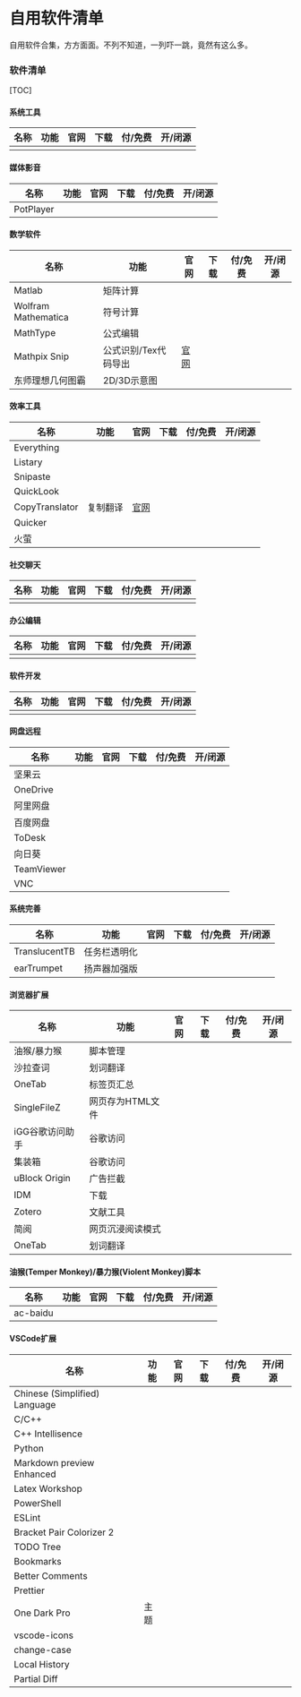 # 自用软件清单


自用软件合集，方方面面。不列不知道，一列吓一跳，竟然有这么多。

<!--more-->

### 软件清单

[TOC]

#### 系统工具
|名称|功能|官网|下载|付/免费|开/闭源|
| - | - | - | - | - | - |
|||||
#### 媒体影音
|名称|功能|官网|下载|付/免费|开/闭源|
| - | - | - | - | - | - |
|PotPlayer||||

#### 数学软件
|名称|功能|官网|下载|付/免费|开/闭源|
| - | - | - | - | - | - |
|Matlab|矩阵计算|||
|Wolfram Mathematica|符号计算|||
|MathType|公式编辑|||
|Mathpix Snip|公式识别/Tex代码导出|[官网](https://mathpix.com/)||
|东师理想几何图霸|2D/3D示意图|||

#### 效率工具
|名称|功能|官网|下载|付/免费|开/闭源|
| - | - | - | - | - | - |
|Everything||||
|Listary||||
|Snipaste||||
|QuickLook||||
|CopyTranslator|复制翻译|[官网](https://copytranslator.github.io/)||
|Quicker||||
|火萤||||

#### 社交聊天
|名称|功能|官网|下载|付/免费|开/闭源|
| - | - | - | - | - | - |
|||||

#### 办公编辑
|名称|功能|官网|下载|付/免费|开/闭源|
| - | - | - | - | - | - |
|||||

#### 软件开发
|名称|功能|官网|下载|付/免费|开/闭源|
| - | - | - | - | - | - |
|||||

#### 网盘远程
|名称|功能|官网|下载|付/免费|开/闭源|
| - | - | - | - | - | - |
|坚果云||||
|OneDrive||||
|阿里网盘||||
|百度网盘||||
|ToDesk||||
|向日葵||||
|TeamViewer||||
|VNC||||

#### 系统完善
|名称|功能|官网|下载|付/免费|开/闭源|
| - | - | - | - | - | - |
|TranslucentTB|任务栏透明化|||
|earTrumpet|扬声器加强版|||

#### 浏览器扩展
|名称|功能|官网|下载|付/免费|开/闭源|
| - | - | - | - | - | - |
|油猴/暴力猴|脚本管理|||
|沙拉查词|划词翻译|||
|OneTab|标签页汇总|||
|SingleFileZ|网页存为HTML文件|||
|iGG谷歌访问助手|谷歌访问|||
|集装箱|谷歌访问|||
|uBlock Origin|广告拦截|||
|IDM|下载|||
|Zotero|文献工具|||
|简阅|网页沉浸阅读模式|||
|OneTab|划词翻译|||

#### 油猴(Temper Monkey)/暴力猴(Violent Monkey)脚本
|名称|功能|官网|下载|付/免费|开/闭源|
| - | - | - | - | - | - |
|ac-baidu||||


#### VSCode扩展
|名称|功能|官网|下载|付/免费|开/闭源|
| - | - | - | - | - | - |
|Chinese (Simplified) Language||||
|C/C++||||
|C++ Intellisence||||
|Python||||
|Markdown preview Enhanced||||
|Latex Workshop||||
|PowerShell||||
|ESLint||||
|Bracket Pair Colorizer 2||||
|TODO Tree||||
|Bookmarks||||
|Better Comments||||
|Prettier||||
|One Dark Pro|主题|||
|vscode-icons||||
|change-case||||
|Local History||||
|Partial Diff||||


